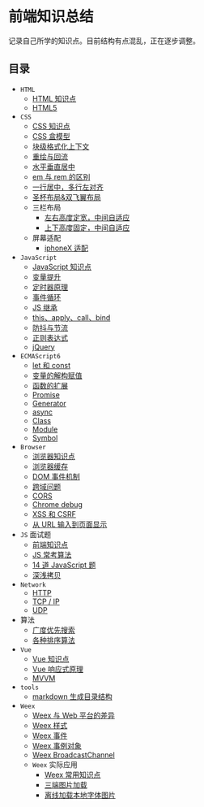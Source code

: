 # 前端知识总结

记录自己所学的知识点。目前结构有点混乱，正在逐步调整。

## 目录

- `HTML`
  - [HTML 知识点](html/html_knowledge_points.md)
  - [HTML5](html/html5.md)
- `CSS`
  - [CSS 知识点](css/css_knowledge_points.md)
  - [CSS 盒模型](css/css_box_model.md)
  - [块级格式化上下文](css/block_formatting_context.md)
  - [重绘与回流](css/repaint_and_reflow.md)
  - [水平垂直居中](css/horizontal_vertical_center.md)
  - [em 与 rem 的区别](css/diff_between_em_and_rem.md)
  - [一行居中，多行左对齐](css/line_center_or_lines_left_align.md)
  - [圣杯布局&双飞翼布局](css/grail_layout_and_dual_flying_wings_layout.md)
  - 三栏布局
    - [左右高度定宽，中间自适应](css/three_column_layout/left_and_right_set_high.md)
    - [上下高度固定，中间自适应](css/three_column_layout/up_and_down_set_high.md)
  - 屏幕适配
    - [iphoneX 适配](css/screen_fit/iphoneX_adaptation.md)
- `JavaScript`
  - [JavaScript 知识点](javascript/JS_knowledge_points.md)
  - [变量提升](javascript/improve_variable.md)
  - [定时器原理](javascript/timer_principle.md)
  - [事件循环](javascript/event_loop.md)
  - [JS 继承](javascript/js_inherited.md)
  - [this、apply、call、bind](javascript/this_apply_call_bind.md)
  - [防抖与节流](javascript/debounce_and_throttle.md)
  - [正则表达式](javascript/RegExp.md)
  - [jQuery](javascript/jquery.md)
- `ECMAScript6`
  - [let 和 const](ES6/let_and_const.md)
  - [变量的解构赋值](ES6/variable_deconstruction_and_assign.md)
  - [函数的扩展](ES6/function_extend.md)
  - [Promise](ES6/promise.md)
  - [Generator](ES6/generator.md)
  - [async](ES6/async.md)
  - [Class](ES6/class.md)
  - [Module](ES6/module.md)
  - [Symbol](ES6/symbol.md)
- `Browser`
  - [浏览器知识点](browser/browser_knowledge_points.md)
  - [浏览器缓存](browser/browser_cache.md)
  - [DOM 事件机制](browser/dom_event.md)
  - [跨域问题](browser/cross_domain.md)
  - [CORS](browser/cors.md)
  - [Chrome debug](browser/chrome_debug.md)
  - [XSS 和 CSRF](browser/XSS_CSRF.md)
  - [从 URL 输入到页面显示](browser/process_URL_to_display_page.md)
- `JS` 面试题
  - [前端知识点](JS_interviewQuestions/qian-duan-kao-dian.md)
  - [JS 常考算法](JS_interviewQuestions/suan-fa-zhuan-ti-yi.md)
  - [14 道 JavaScript 题](JS_interviewQuestions/14dao-javascript-ti.md)
  - [深浅拷贝](JS_interviewQuestions/shallow_and_deep_copy.md)
- `Network`
  - [HTTP](network/http.md)
  - [TCP / IP](network/tcpip.md)
  - [UDP](network/udp.md)
- 算法
  - [广度优先搜索](Algorithm/Breadth_priority_search.md)
  - [各种排序算法](Algorithm/sort/sort.md)
- `Vue`
  - [Vue 知识点](vue/vuekao-dian.md)
  - [Vue 响应式原理](vue/vuexiang-ying-shi-yuan-li.md)
  - [MVVM](vue/mvvm.md)
- `tools`
  - [markdown 生成目录结构](tools/generateFileDir.md)
- `Weex`
  - [Weex 与 Web 平台的差异](weex/diff_between_Weex_and_Web.md)
  - [Weex 样式](weex/Weex_Style.md)
  - [Weex 事件](weex/Weex_Event.md)
  - [Weex 事例对象](weex/Weex_instance_variables.md)
  - [Weex BroadcastChannel](weex/Weex_BroadcastChannel.md)
  - `Weex` 实际应用
    - [Weex 常用知识点](weex/practical_application/Weex_PitPoint.md)
    - [三端图片加载](weex/practical_application/load_pictures.md)
    - [离线加载本地字体图片](weex/practical_application/load_fonts_file.md)
